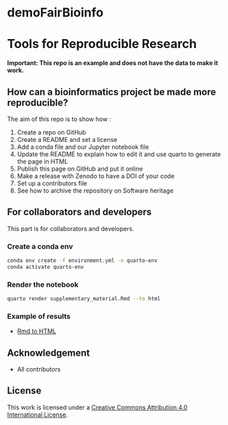 # demoFairBioinfo
# Tools for Reproducible Research

**Important: This repo is an example and does not have the data to make it work.**

## How can a bioinformatics project be made more reproducible?

The aim of this repo is to show how : 

1. Create a repo on GitHub
2. Create a README and set a license
3. Add a conda file and our Jupyter notebook file
4. Update the README to explain how to edit it and use quarto to generate the page in HTML
5. Publish this page on GitHub and put it online
6. Make a release with Zenodo to have a DOI of your code
7. Set up a contributors file
8. See how to archive the repository on Software heritage

## For collaborators and developers

This part is for collaborators and developers.

### Create a conda env

```bash
conda env create -f environment.yml -n quarto-env
conda activate quarto-env
```

### Render the notebook

```bash
quarto render supplementary_material.Rmd --to html
``` 

### Example of results 

- [Rmd to HTML](./supplementary_material.html)

##  Acknowledgement

 * All contributors

## License

This work is licensed under a [Creative Commons Attribution 4.0 International License][cc-by].

[cc-by]: http://creativecommons.org/licenses/by/4.0/
[cc-by-shield]: https://img.shields.io/badge/License-CC%20BY%204.0-lightgrey.svg



